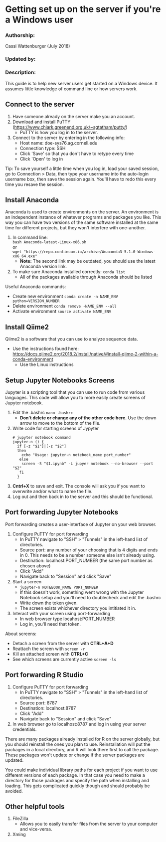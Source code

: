 Getting set up on the server if you're a Windows user
========================================

### Authorship:
Cassi Wattenburger (July 2018)

### Updated by:

### Description:
This guide is to help new server users get started on a Windows device. It assumes little knowledge of command line or how servers work.

## Connect to the server
1. Have someone already on the server make you an account.
2. Download and install PuTTY (https://www.chiark.greenend.org.uk/~sgtatham/putty/)
   - PuTTY is how you log in to the server.
3. Connect to the server by entering in the following info:
   - Host name: doe-sys76.ag.cornell.edu
   - Connection type: SSH
   - Click 'Save' so that you don't have to retype every time
   - Click 'Open' to log in
  
Tip: To save yourself a little time when you log in, load your saved session, go to Connection > Data, then type your username into the auto-login username box, then save the session again. You'll have to redo this every time you resave the session.

## Install Anaconda
Anaconda is used to create environments on the server. An environment is an independent instance of whatever programs and packages you like.
This way you can have two versions of the same software installed at the same time for different projects, 
but they won't interfere with one-another.

1. In command line:\
 `bash Anaconda-latest-Linux-x86.sh`   
 or\
 `wget "https://repo.continuum.io/archive/Anaconda3-5.1.0-Windows-x86_64.exe"`
   - **Note:** The second link may be outdated, you should use the latest Anaconda version link.
2. To make sure Anaconda installed correctly:
 `conda list`
   - All of the packages available through Anaconda should be listed
   
Useful Anaconda commands:
   - Create new environment
   `conda create -n NAME_ENV python=VERSION_NUMBER`
   - Delete environment
   `conda remove -NAME_ENV --all`
   - Activate environment
   `source activate NAME_ENV`

## Install Qiime2
Qiime2 is a software that you can use to analyze sequence data. 
   - Use the instructions found here: https://docs.qiime2.org/2018.2/install/native/#install-qiime-2-within-a-conda-environment
     - Use the Linux instructions
  
## Setup Jupyter Notebooks Screens
Jupyter is a scripting tool that you can use to run code from various languages. This code will allow you to more easily create screens of Jupyter notebook.
1. Edit the .bashrc
   `nano .bashrc`
   - **Don't delete or change any of the other code here.** Use the down arrow to move to the bottom of the file.
2. Write code for starting screens of Jypyter
   ```
   # jupyter notebook command
   jupyter-n () {
     if [-z "$1"]|[-z "$2"]
     then
       echo "Usage: jupyter-n notebook_name port_number"
      else
       screen -S "$1.ipynb" -L jupyer notebook --no-browser --port "$2"
      fi
     }
   ```
3. **Cntrl+X** to save and exit. The console will ask you if you want to overwrite and/or what to name the file.
4. Log out and then back in to the server and this should be functional.
 
## Port forwarding Jupyter Notebooks
Port forwarding creates a user-interface of Jupyter on your web browser.
1. Configure PuTTY for port forwarding
   - In PuTTY navigate to "SSH" > "Tunnels" in the left-hand list of directories.
   - Source port: any number of your choosing that is 4 digits and ends in 0. This needs to be a number someone else isn't already using.
   - Destination: localhost:PORT_NUMBER (the same port number as chosen above)
   - Click "Add"
   - Navigate back to "Session" and click "Save"
2. Start a screen
   - `jupyter-n NOTEBOOK_NAME PORT_NUMBER`
   - If this doesn't work, something went wrong with the Jupyter Notebook setup and you'll need to doublecheck and edit the .bashrc
   - Write down the token given.
   - The screen exists whichever directory you intitiated it in.
3. Interact with your screen using port-forwarding
   - In web browser type locahost:PORT_NUMBER
   - Log in, you'll need that token.

About screens:
   - Detach a screen from the server with **CTRL+A+D**
   - Reattach the screen with `screen -r`
   - Kill an attached screen with **CTRL+C**
   - See which screens are currently active `screen -ls`
  
## Port forwarding R Studio
1. Configure PuTTY for port forwarding
   - In PuTTY navigate to "SSH" > "Tunnels" in the left-hand list of directories.
   - Source port: 8787
   - Destination: localhost:8787
   - Click "Add"
   - Navigate back to "Session" and click "Save"
2. In web browser go to localhost:8787 and log in using your server credentials.

There are many packages already installed for R on the server globally, but you should reinstall the ones you plan to use. Reinstallation will put the packages in a local directory, and R will look there first to call the package. These packages won't update or change if the server packages are updated.

You could make individual library paths for each project if you want to use different versions of each package. In that case you need to make a directory for those packages and specify the path when installing and loading. This gets complicated quickly though and should probably be avoided.

## Other helpful tools
1. FileZilla
   - Allows you to easily transfer files from the server to your computer and vice-versa.
2. Xming
 
  
 
